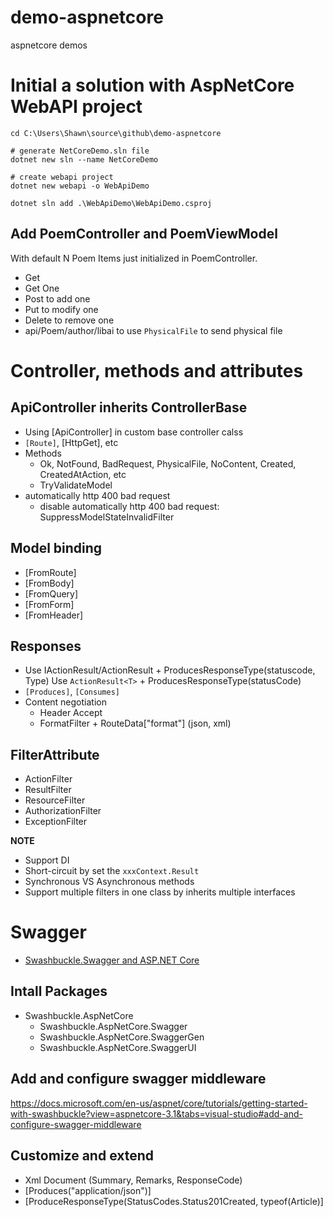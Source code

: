 # demo-aspnetcore
aspnetcore demos

# Initial a solution with AspNetCore WebAPI project
```
cd C:\Users\Shawn\source\github\demo-aspnetcore

# generate NetCoreDemo.sln file
dotnet new sln --name NetCoreDemo

# create webapi project
dotnet new webapi -o WebApiDemo

dotnet sln add .\WebApiDemo\WebApiDemo.csproj
 ```

 ## Add PoemController and PoemViewModel
 With default N Poem Items just initialized in PoemController.
 - Get
 - Get One
 - Post to add one
 - Put to modify one
 - Delete to remove one
 - api/Poem/author/libai to use `PhysicalFile` to send physical file
 
# Controller, methods and attributes
## ApiController inherits ControllerBase
- Using [ApiController] in custom base controller calss
- `[Route]`, [HttpGet], etc
- Methods
  - Ok, NotFound, BadRequest, PhysicalFile, NoContent, Created, CreatedAtAction, etc
  - TryValidateModel
- automatically http 400 bad request
  - disable automatically http 400 bad request: SuppressModelStateInvalidFilter
## Model binding
- [FromRoute]
- [FromBody]
- [FromQuery]
- [FromForm]
- [FromHeader]

## Responses
- Use IActionResult/ActionResult + ProducesResponseType(statuscode, Type) 
  Use `ActionResult<T>` + ProducesResponseType(statusCode)
- `[Produces]`, `[Consumes]`
- Content negotiation
  - Header Accept
  - FormatFilter + RouteData["format"] (json, xml)

 ## FilterAttribute
 - ActionFilter
 - ResultFilter
 - ResourceFilter
 - AuthorizationFilter
 - ExceptionFilter

**NOTE**
- Support DI
- Short-circuit by set the `xxxContext.Result`
- Synchronous VS Asynchronous methods
- Support multiple filters in one class by inherits multiple interfaces

# Swagger
- [Swashbuckle.Swagger and ASP.NET Core](https://docs.microsoft.com/en-us/aspnet/core/tutorials/getting-started-with-swashbuckle?view=aspnetcore-3.1&tabs=visual-studio)

## Intall Packages
- Swashbuckle.AspNetCore
  - Swashbuckle.AspNetCore.Swagger
  - Swashbuckle.AspNetCore.SwaggerGen
  - Swashbuckle.AspNetCore.SwaggerUI
## Add and configure swagger middleware
https://docs.microsoft.com/en-us/aspnet/core/tutorials/getting-started-with-swashbuckle?view=aspnetcore-3.1&tabs=visual-studio#add-and-configure-swagger-middleware
## Customize and extend
* Xml Document (Summary, Remarks, ResponseCode)
* [Produces("application/json")]
* [ProduceResponseType(StatusCodes.Status201Created, typeof(Article)]
